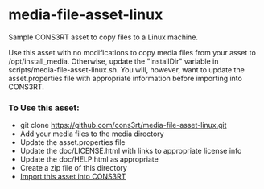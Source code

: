 # media-file-asset-linux
Sample CONS3RT asset to copy files to a Linux machine.

Use this asset with no modifications to copy media files from your asset to /opt/install_media.  Otherwise, update the "installDir" variable in scripts/media-file-asset-linux.sh.  You will, however, want to update the asset.properties file with appropriate information before importing into CONS3RT.


### To Use this asset:

* git clone https://github.com/cons3rt/media-file-asset-linux.git
* Add your media files to the media directory
* Update the asset.properties file
* Update the doc/LICENSE.html with links to appropriate license info
* Update the doc/HELP.html as appropriate
* Create a zip file of this directory
* [Import this asset into CONS3RT](https://kb.cons3rt.com/kb/assets/importing-your-asset-zip-file)
